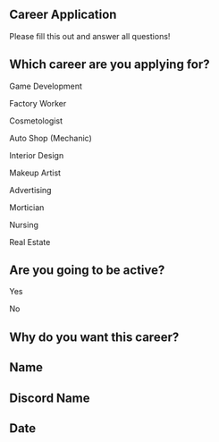 ## Career Application

Please fill this out and answer all questions!

## Which career are you applying for? 

Game Development

Factory Worker

Cosmetologist

Auto Shop (Mechanic)

Interior Design

Makeup Artist

Advertising

Mortician

Nursing

Real Estate

## Are you going to be active? 

Yes

No

## Why do you want this career? 


## Name 



## Discord Name 



## Date 


